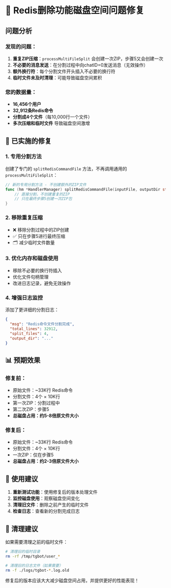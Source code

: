 # 🚨 Redis删除功能磁盘空间问题修复

## 问题分析

### 发现的问题：
1. **重复ZIP压缩**：`processMultiFileSplit` 会创建一次ZIP，步骤5又会创建一次
2. **不必要的消息发送**：在分割过程中向chatID=0发送消息（无效操作）
3. **额外换行符**：每个分割文件开头插入不必要的换行符
4. **临时文件未及时清理**：可能导致磁盘空间累积

### 您的数据量：
- **16,456个用户**
- **32,912条Redis命令**
- **分割成4个文件**（每10,000行一个文件）
- **多次压缩和临时文件** 导致磁盘空间激增

## 🔧 已实施的修复

### 1. **专用分割方法**
创建了专门的 `splitRedisCommandFile` 方法，不再调用通用的 `processMultiFileSplit`：

```go
// 新的专用分割方法 - 不创建额外的ZIP文件
func (hm *HandlerManager) splitRedisCommandFile(inputFile, outputDir string) error {
    // 直接分割，不创建重复的ZIP
    // 只在最终步骤5创建一次ZIP包
}
```

### 2. **移除重复压缩**
- ❌ 移除分割过程中的ZIP创建
- ✅ 只在步骤5进行最终压缩
- 🗂️ 减少临时文件数量

### 3. **优化内存和磁盘使用**
- 移除不必要的换行符插入
- 优化文件句柄管理
- 改进日志记录，避免无效操作

### 4. **增强日志监控**
添加了更详细的分割日志：
```json
{
  "msg": "Redis命令文件分割完成",
  "total_lines": 32912,
  "split_files": 4,
  "output_dir": "..."
}
```

## 📊 预期效果

### 修复前：
- 原始文件：~33K行 Redis命令
- 分割文件：4个 × 10K行
- 第一次ZIP：分割过程中
- 第二次ZIP：步骤5
- **总磁盘占用：约5-8倍原文件大小**

### 修复后：
- 原始文件：~33K行 Redis命令
- 分割文件：4个 × 10K行
- 一次ZIP：仅在步骤5
- **总磁盘占用：约2-3倍原文件大小**

## 🚀 使用建议

1. **重新测试功能**：使用修复后的版本处理文件
2. **监控磁盘使用**：观察磁盘空间变化
3. **清理旧文件**：删除之前产生的临时文件
4. **检查日志**：查看新的分割完成日志

## 🧹 清理建议

如果需要清理之前的临时文件：
```bash
# 清理旧的临时目录
rm -rf /tmp/tgbot/user_*

# 清理旧的日志文件（如果需要）
rm -f ./logs/tgbot-*.log.old
```

修复后的版本应该大大减少磁盘空间占用，并提供更好的性能表现！
